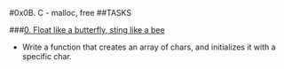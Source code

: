 #0x0B. C - malloc, free
##TASKS

###[0. Float like a butterfly, sting like a bee](0-create_array.c)

- Write a function that creates an array of chars, and initializes it with a specific char.

